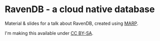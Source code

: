 # RavenDB - a cloud native database

Material & slides for a talk about RavenDB, created using [MARP](https://yhatt.github.io/marp/).

I'm making this available under [CC BY-SA](https://creativecommons.org/licenses/by-sa/4.0/).